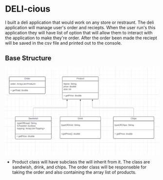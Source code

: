 # DELI-cious
I built a deli application that would work on any store or restraunt. The deli application will manage user's order and reciepts. When the user run's this application they will have list of option that will allow them to interact with the application to make they're order. After the order been made the reciept will be saved in the csv file and printed out to the console.

## Base Structure
![baseStructure](images/baseStructure.png)

* Product class will have subclass the will inherit from it. The class are sandwish, drink, and chips. The order class will be responseble for taking the order and also containing the array list of products.